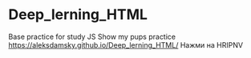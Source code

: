 # Deep_lerning_HTML
Base practice for study JS
Show my pups practice https://aleksdamsky.github.io/Deep_lerning_HTML/
Нажми на HRIPNV
